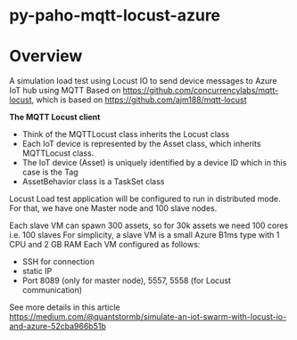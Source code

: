 # py-paho-mqtt-locust-azure
# Overview

A simulation load test using Locust IO to send device messages to Azure IoT hub using MQTT 
Based on https://github.com/concurrencylabs/mqtt-locust, which is based on https://github.com/ajm188/mqtt-locust 

**The MQTT Locust client**
- Think of the MQTTLocust class inherits the Locust class
- Each IoT device is represented by the Asset class, which inherits MQTTLocust class. 
- The IoT device (Asset) is uniquely identified by a device ID which in this case is the Tag
- AssetBehavior class is a TaskSet class

Locust Load test application will be configured to run in distributed mode. For that, we have one Master node and 100 slave nodes.

Each slave VM can spawn 300 assets, so for 30k assets we need 100 cores i.e. 100 slaves
For simplicity, a slave VM is a small Azure B1ms type with 1 CPU and 2 GB RAM
Each VM configured as follows:
- SSH for connection
- static IP
- Port 8089 (only for master node), 5557, 5558 (for Locust communication)

See more details in this article https://medium.com/@quantstormb/simulate-an-iot-swarm-with-locust-io-and-azure-52cba966b51b

